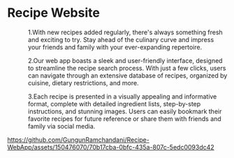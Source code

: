 <h1>Recipe Website</h1>
<ul>
  <ol>
    1.With new recipes added regularly, there's always something fresh and exciting to try. Stay ahead of the culinary curve and impress your friends and family with your ever-expanding repertoire.
  </ol>
  <ol>
    2.Our web app boasts a sleek and user-friendly interface, designed to streamline the recipe search process. With just a few clicks, users can navigate through an extensive database of recipes, organized by cuisine, dietary restrictions, and more.
  </ol>
  <ol>
    3.Each recipe is presented in a visually appealing and informative format, complete with detailed ingredient lists, step-by-step instructions, and stunning images. Users can easily bookmark their favorite recipes for future reference or share them with friends and family via social media.
  </ol>
</ul>


https://github.com/GungunRamchandani/Recipe-WebApp/assets/150476070/70b17cba-0bfc-435a-807c-5edc0093dc42

